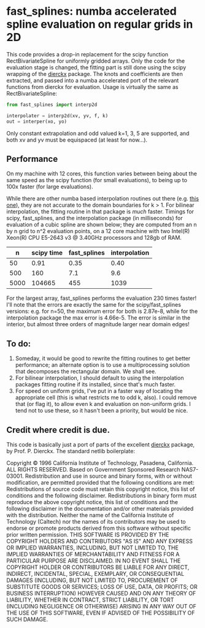 # fast_splines: numba accelerated spline evaluation on regular grids in 2D

This code provides a drop-in replacement for the scipy function RectBivariateSpline for uniformly gridded arrays. Only the code for the evaluation stage is changed, the fitting part is still done using the scipy wrapping of the [dierckx](http://www.netlib.org/dierckx/) package. The knots and coefficients are then extracted, and passed into a numba accelerated port of the relevant functions from dierckx for evaluation. Usage is virtually the same as RectBivariateSpline:

```python
from fast_splines import interp2d

interpolater = interp2d(xv, yv, f, k)
out = interper(xo, yo)
```

Only constant extrapolation and odd valued k=1, 3, 5 are supported, and both xv and yv must be equispaced (at least for now...).

## Performance

On my machine with 12 cores, this function varies between being about the same speed as the scipy function (for small evaluations), to being up to 100x faster (for large evaluations).

While there are other numba based interpolation routines out there (e.g. [this one](https://github.com/EconForge/interpolation.py)), they are not accurate to the domain boundaries for k > 1. For bilinear interpolation, the fitting routine in that package is *much* faster. Timings for scipy, fast_splines, and the interpolation package (in milliseconds) for evaluation of a cubic spline are shown below; they are computed from an n by n grid to n^2 evaluation points, on a 12 core machine with two Intel(R) Xeon(R) CPU E5-2643 v3 @ 3.40GHz processors and 128gb of RAM.

| n    | scipy time | fast_splines | interpolation |
|------|------------|--------------|---------------|
| 50   | 0.91       | 0.35         | 0.40          |
| 500  | 160        | 7.1          | 9.6           |
| 5000 | 104665     | 455          | 1039          |

For the largest array, fast_splines performs the evaluation 230 times faster! I'll note that the errors are exactly the same for the scipy/fast_splines versions: e.g. for n=50, the maximum error for both is 2.87e-8, while for the interpolation package the max error is 4.66e-5. The error is similar in the interior, but almost three orders of magnitude larger near domain edges!

## To do:

1. Someday, it would be good to rewrite the fitting routines to get better performance; an alternate option is to use a multiprocessing solution that decomposes the rectangular domain. We shall see.
2. For bilinear interpolation, I should default to using the interpolation packages fitting routine if its installed, since that's much faster.
3. For speed on uniform grids, I've put in a faster way of locating the appropriate cell (this is what restricts me to odd k, also). I could remove that (or flag it), to allow even k and evaluation on non-uniform grids. I tend not to use these, so it hasn't been a priority, but would be nice.

## Credit where credit is due.

This code is basically just a port of parts of the excellent [dierckx](http://www.netlib.org/dierckx/) package, by Prof. P. Dierckx.  The standard netlib boilerplate:

Copyright © 1996 California Institute of Technology, Pasadena, California. ALL RIGHTS RESERVED. Based on Government Sponsored Research NAS7-03001. Redistribution and use in source and binary forms, with or without modification, are permitted provided that the following conditions are met: Redistributions of source code must retain this copyright notice, this list of conditions and the following disclaimer. Redistributions in binary form must reproduce the above copyright notice, this list of conditions and the following disclaimer in the documentation and/or other materials provided with the distribution. Neither the name of the California Institute of Technology (Caltech) nor the names of its contributors may be used to endorse or promote products derived from this software without specific prior written permission. THIS SOFTWARE IS PROVIDED BY THE COPYRIGHT HOLDERS AND CONTRIBUTORS "AS IS" AND ANY EXPRESS OR IMPLIED WARRANTIES, INCLUDING, BUT NOT LIMITED TO, THE IMPLIED WARRANTIES OF MERCHANTABILITY AND FITNESS FOR A PARTICULAR PURPOSE ARE DISCLAIMED. IN NO EVENT SHALL THE COPYRIGHT HOLDER OR CONTRIBUTORS BE LIABLE FOR ANY DIRECT, INDIRECT, INCIDENTAL, SPECIAL, EXEMPLARY, OR CONSEQUENTIAL DAMAGES (INCLUDING, BUT NOT LIMITED TO, PROCUREMENT OF SUBSTITUTE GOODS OR SERVICES; LOSS OF USE, DATA, OR PROFITS; OR BUSINESS INTERRUPTION) HOWEVER CAUSED AND ON ANY THEORY OF LIABILITY, WHETHER IN CONTRACT, STRICT LIABILITY, OR TORT (INCLUDING NEGLIGENCE OR OTHERWISE) ARISING IN ANY WAY OUT OF THE USE OF THIS SOFTWARE, EVEN IF ADVISED OF THE POSSIBILITY OF SUCH DAMAGE.